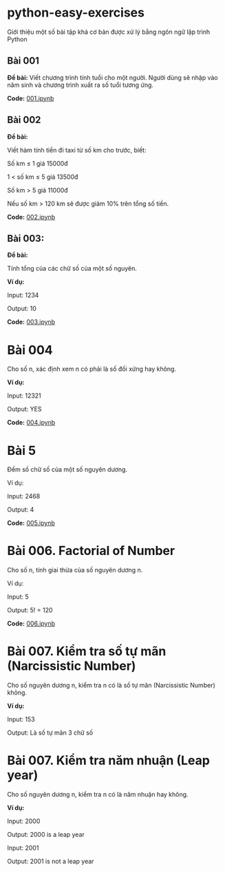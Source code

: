 # python-easy-exercises
Giới thiệu một số bài tập khá cơ bản được xử lý bằng ngôn ngữ lập trình Python

## Bài 001
**Đề bài:**
Viết chương trình tính tuổi cho một người. Người dùng sẽ nhập vào năm sinh và chương trình xuất ra số tuổi tương ứng.

**Code:** [001.ipynb](/01_09/001.ipynb)



## Bài 002
**Đề bài:**

Viết hàm tính tiền đi taxi từ số km cho trước, biết:

Số km ≤ 1 giá 15000đ

1 < số km ≤ 5 giá 13500đ

Số km > 5 giá 11000đ

Nếu số km > 120 km sẽ được giảm 10% trên tổng số tiền.


**Code:** [002.ipynb](/01_09/002.ipynb)


## Bài 003:
**Đề bài:**

Tính tổng của các chữ số của một số nguyên.

**Ví dụ:**               

Input:               1234

Output:           10

**Code:** [003.ipynb](/01_09/003.ipynb)

# Bài 004

Cho số n, xác định xem n có phải là số đối xứng hay không.

**Ví dụ:**               

Input:               12321

Output:           YES

**Code:** [004.ipynb](/01_09/004.ipynb)


# Bài 5

Đếm số chữ số của một số nguyên dương.

Ví dụ:

Input:              2468

Output:           4

**Code:** [005.ipynb](/01_09/005.ipynb)

# Bài 006. Factorial of Number

Cho số n, tính giai thừa của số nguyên dương n.

Ví dụ:

Input:                 5

Output:             5! = 120


**Code:** [006.ipynb](/01_09/006-009.ipynb)

# Bài 007. Kiểm tra số tự mãn (Narcissistic Number)

Cho số nguyên dương n, kiểm tra n có là số tự mãn (Narcissistic Number) không.

**Ví dụ:**

Input:                                153

Output:            Là số tự mãn 3 chữ số


# Bài 007. Kiểm tra năm nhuận (Leap year)

Cho số nguyên dương n, kiểm tra n có là năm nhuận hay không. 

**Ví dụ:**

Input: 2000

Output: 2000 is a leap year 


Input: 2001

Output: 2001 is not a leap year 

